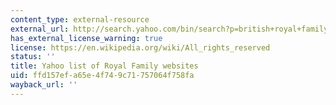 ```yaml
---
content_type: external-resource
external_url: http://search.yahoo.com/bin/search?p=british+royal+family
has_external_license_warning: true
license: https://en.wikipedia.org/wiki/All_rights_reserved
status: ''
title: Yahoo list of Royal Family websites
uid: ffd157ef-a65e-4f74-9c71-757064f758fa
wayback_url: ''
---
```

